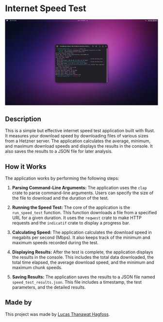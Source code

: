 
# Internet Speed Test

![Header Image](./image.png)

## Description

This is a simple but effective internet speed test application built with Rust. It measures your download speed by downloading files of various sizes from a Hetzner server. The application calculates the average, minimum, and maximum download speeds and displays the results in the console. It also saves the results to a JSON file for later analysis.

## How it Works

The application works by performing the following steps:

1.  **Parsing Command-Line Arguments:** The application uses the `clap` crate to parse command-line arguments. Users can specify the size of the file to download and the duration of the test.

2.  **Running the Speed Test:** The core of the application is the `run_speed_test` function. This function downloads a file from a specified URL for a given duration. It uses the `reqwest` crate to make HTTP requests and the `indicatif` crate to display a progress bar.

3.  **Calculating Speed:** The application calculates the download speed in megabits per second (Mbps). It also keeps track of the minimum and maximum speeds recorded during the test.

4.  **Displaying Results:** After the test is complete, the application displays the results in the console. This includes the total data downloaded, the total time elapsed, the average download speed, and the minimum and maximum chunk speeds.

5.  **Saving Results:** The application saves the results to a JSON file named `speed_test_results.json`. This file includes a timestamp, the test parameters, and the detailed results.

## Made by

This project was made by [Lucas Thanawat Hagfoss](https://lhagfoss.com).
